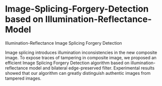 # Image-Splicing-Forgery-Detection based on Illumination-Reflectance-Model
Illumination-Reflectance Image Splicing Forgery Detection

Image splicing introduces  illumination inconsistencies in the new composite image. To expose traces of tampering in composite image, we proposed an efficient Image Splicing Forgery Detection algorithm based on illumination-reflectance model and bilateral edge-preserved filter. Experimental results showed that our algorithm can greatly distinguish authentic images from tampered images.
